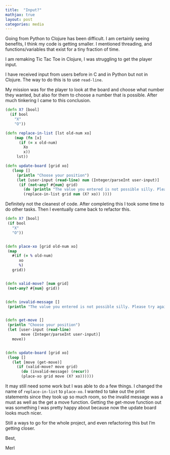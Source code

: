 ```yaml
---
title:  "Input?"
mathjax: true
layout: post
categories: media
---
```


Going from Python to Clojure has been difficult. I am certainly seeing benefits, I think my code is getting smaller. I mentioned threading, and functions/variables that exist for a tiny fraction of time.


I am remaking Tic Tac Toe in Clojure, I was struggling to get the player input.

I have received input from users before in C and in Python but not in Clojure. The way to do this is to use `read-line`.

My mission was for the player to look at the board and choose what number they wanted, but also for them to choose a number that is possible. After much tinkering I came to this conclusion.


```clojure
(defn X? [bool]
  (if bool
    "X"
    "O"))

(defn replace-in-list [lst old-num xo]
    (map (fn [x]
      (if (= x old-num)
        Xo
        x))
     lst))

(defn update-board [grid xo]
   (loop []
     (println "Choose your position")
     (let [user-input (read-line) num (Integer/parseInt user-input)]
      (if (not-any? #{num} grid)
        (do (println "The value you entered is not possible silly. Please try again.") (recur))
        (replace-in-list grid num (X? xo)) ))))

```

Definitely not the cleanest of code. After completing this I took some time to do other tasks. Then I eventually came back to refactor this.


```clojure
(defn X? [bool]
 (if bool
   "X"
   "O"))


(defn place-xo [grid old-num xo]
 (map
   #(if (= % old-num)
      xo
      %)
   grid))


(defn valid-move? [num grid]
 (not-any? #{num} grid))


(defn invalid-message []
 (println "The value you entered is not possible silly. Please try again."))


(defn get-move []
 (println "Choose your position")
 (let [user-input (read-line)
       move (Integer/parseInt user-input)]
   move))


(defn update-board [grid xo]
 (loop []
   (let [move (get-move)]
     (if (valid-move? move grid)
       (do (invalid-message) (recur))
       (place-xo grid move (X? xo))))))


```

It may still need some work but I was able to do a few things. I changed the name of  `replace-in-list` to `place-xo`. I wanted to take out the print statements since they took up so much room, so  the invalid message was a must as well as the  get a move function. Getting the get-move function out was something I was pretty happy about because now the update board looks much nicer.

Still a ways to go for the whole project, and even refactoring this but I’m getting closer.

Best,

Merl

